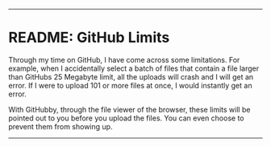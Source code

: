 
***

# README: GitHub Limits

Through my time on GitHub, I have come across some limitations. For example, when I accidentally select a batch of files that contain a file larger than GitHubs 25 Megabyte limit, all the uploads will crash and I will get an error. If I were to upload 101 or more files at once, I would instantly get an error.

With GitHubby, through the file viewer of the browser, these limits will be pointed out to you before you upload the files. You can even choose to prevent them from showing up.

***
